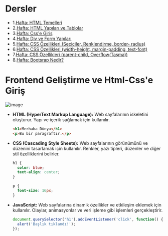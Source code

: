 # Dersler
- 1.[Hafta: HTML Temelleri](./hafta1.md)
- 2.[Hafta: HTML Yapıları ve Tablolar](./hafta2.md)
- 3.[Hafta: Css'e Giriş](./hafta3.md)
- 4.[Hafta: Div ve Form Yapıları](./hafta4.md)
- 5.[Hafta: CSS Özellikleri (Seçiciler, Renklendirme, border- radius)](./hafta5.md)
- 6.[Hafta: CSS Özellikleri (width-height, margin-padding, text-font)](./hafta6.md)
- 7.[Hafta: CSS Özellikleri (parent-child, Overflow(Taşma))](./hafta7.md)
- 8.[Hafta: Bootsrap Nedir?](./hafta8.md)

# Frontend Geliştirme ve Html-Css'e Giriş

![image](https://github.com/user-attachments/assets/c46e18ca-9501-4031-99dd-43d8e301f65e)

- **HTML (HyperText Markup Language):** Web sayfalarının iskeletini oluşturur. Yapı ve içerik sağlamak için kullanılır.
    
    ```html
    <h1>Merhaba Dünya</h1>
    <p>Bu bir paragraftır.</p>

    ```
    
- **CSS (Cascading Style Sheets):** Web sayfalarının görünümünü ve düzenini tasarlamak için kullanılır. Renkler, yazı tipleri, düzenler ve diğer stil özelliklerini belirler.
    
    ```css
    h1 {
      color: blue;
      text-align: center;
    }
    
    p {
      font-size: 16px;
    }
    
    ```
    
- **JavaScript:** Web sayfalarına dinamik özellikler ve etkileşim eklemek için kullanılır. Olaylar, animasyonlar ve veri işleme gibi işlemleri gerçekleştirir.
    
    ```jsx
    document.querySelector('h1').addEventListener('click', function() {
      alert('Başlık tıklandı!');
    });
    
    ```
